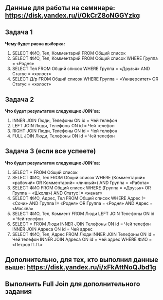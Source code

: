## Данные для работы на семинаре: https://disk.yandex.ru/i/OkCrZ8oNGGYzkg



## Задача 1
**Чему будет равна выборка:**

1. SELECT ФИО, Тел, Комментарий FROM Общий список
2. SELECT ФИО, Тел, Комментарий FROM Общий список WHERE 
Группа = «Родня»
3. SELECT Тел FROM Общий список WHERE Группа = «Друзья» 
AND Статус = «холост»
4. SELECT Д/р FROM Общий список WHERE Группа = «Университет» 
OR Статус = «холост»


## Задача 2

**Что будет результатом следующих JOIN’ов:**

1. INNER JOIN Люди, Телефоны ON id = Чей телефон
2. LEFT JOIN Люди, Телефоны ON id = Чей телефон
3. RIGHT JOIN Люди, Телефоны ON id = Чей телефон
4. FULL JOIN Люди, Телефоны ON id = Чей телефон



## Задача 3 (если все успеете)


**Что будет результатом следующих JOIN’ов:**


1. SELECT * FROM Общий список
2. SELECT ФИО, Тел FROM Общий список WHERE (Комментарий= «рабочий» OR Комментарий= «личный») AND Группа = «Работа»
3. SELECT ФИО FROM Общий список WHERE (Группа = «Друзья» OR Группа = «Школа») AND Статус != «женат»
4. SELECT ФИО, Адрес, Тел FROM Общий список WHERE Адрес != «Сочи» AND Группа != «Родня» OR Группа = «Родня» AND Адрес = «Москва»
5. SELECT ФИО, Тел, Коммент FROM Люди LEFT JOIN Телефоны ON id = Чей телефон
6. SELECT * FROM Люди INNER JOIN Телефоны ON id = Чей телефон INNER JOIN Адреса ON id = Чей адрес
7. SELECT ФИО, Тел, Адрес FROM Люди INNER JOIN Телефоны ON id = Чей телефон INNER JOIN Адреса ON id = Чей адрес WHERE ФИО = «Петров П.П.»



## Дополнительно, для тех, кто выполнил данные выше: https://disk.yandex.ru/i/xFkAttNoQJbd1g

## Выполнить Full Join для дополнительного задания
